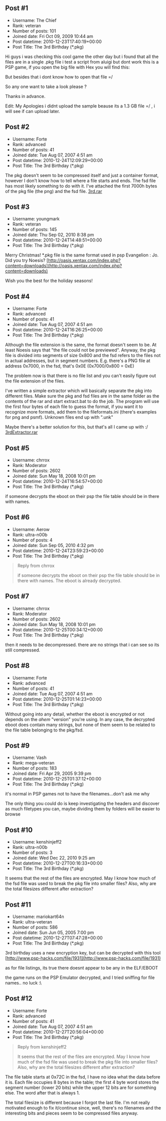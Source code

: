 ## Post #1
- Username: The Chief
- Rank: veteran
- Number of posts: 101
- Joined date: Fri Oct 09, 2009 10:44 am
- Post datetime: 2010-12-23T17:40:19+00:00
- Post Title: The 3rd Birthday (*.pkg)

Hi guys i was checking this cool game the other day but i found that all
the files are in a single .pkg file i test a script from aluigi but dont work
this is a PSP game, if you open the big file with Hex you will find this:

[](http://img220.imageshack.us/i/pkgthe3dr.png/)

But besides that i dont know how to open that file =/

So any one want to take a look please ?

Thanks in advance. 

Edit: My Apologies i didnt upload the sample beause its a 1.3 GB file =/ , i will see 
if can upload later.
## Post #2
- Username: Forte
- Rank: advanced
- Number of posts: 41
- Joined date: Tue Aug 07, 2007 4:51 am
- Post datetime: 2010-12-24T12:09:29+00:00
- Post Title: The 3rd Birthday (*.pkg)

The pkg doesn't seem to be compressed itself and just a container format, however I don't know how to tell where a file starts and ends. The fsd file has most likely something to do with it.
I've attached the first 7000h bytes of the pkg file (the png) and the fsd file.
[3rd.rar](https://xentaxbackup.github.io/file/3712_3rd.rar)
## Post #3
- Username: youngmark
- Rank: veteran
- Number of posts: 145
- Joined date: Thu Sep 02, 2010 8:38 pm
- Post datetime: 2010-12-24T14:48:51+00:00
- Post Title: The 3rd Birthday (*.pkg)

Merry Christmas!
*.pkg file is the same format used in psp Evangelion : Jo.
Did you try Noesis?
[http://oasis.xentax.com/index.php?content=downloads](http://oasis.xentax.com/index.php?content=downloads)

 Wish you the best for the holiday seasons!
## Post #4
- Username: Forte
- Rank: advanced
- Number of posts: 41
- Joined date: Tue Aug 07, 2007 4:51 am
- Post datetime: 2010-12-24T16:26:25+00:00
- Post Title: The 3rd Birthday (*.pkg)

Although the file extension is the same, the format doesn't seem to be. At least Noesis says that "the file could not be previewed".
Anyway, the pkg file is divided into segments of size 0x800 and the fsd refers to the files not in actual addresses, but in segment numbers.
E.g. there's a PNG file at address 0x7000, in the fsd, that's 0x0E (0x7000/0x800 = 0xE)

The problem now is that there is no file list and you can't easily figure out the file extension of the files. 

I've written a simple extractor which will basically separate the pkg into different files. Make sure the pkg and fsd files are in the same folder as the contents of the rar and start extract.bat to do the job.
The program will use the first four bytes of each file to guess the format, if you want it to recognize more formats, add them to the fileformats.ini (there's examples for png and psmf). Unknown files end up with ".unk"

Maybe there's a better solution for this, but that's all I came up with :/
[3rdExtractor.rar](https://xentaxbackup.github.io/file/3715_3rdExtractor.rar)
## Post #5
- Username: chrrox
- Rank: Moderator
- Number of posts: 2602
- Joined date: Sun May 18, 2008 10:01 pm
- Post datetime: 2010-12-24T16:54:57+00:00
- Post Title: The 3rd Birthday (*.pkg)

if someone decrypts the eboot on their psp the file table should be in there with names.
## Post #6
- Username: Aerow
- Rank: ultra-n00b
- Number of posts: 4
- Joined date: Sun Sep 05, 2010 4:32 pm
- Post datetime: 2010-12-24T23:59:23+00:00
- Post Title: The 3rd Birthday (*.pkg)

> Reply from chrrox
>
> if someone decrypts the eboot on their psp the file table should be in there with names.
The eboot is already decrypted.
## Post #7
- Username: chrrox
- Rank: Moderator
- Number of posts: 2602
- Joined date: Sun May 18, 2008 10:01 pm
- Post datetime: 2010-12-25T00:34:12+00:00
- Post Title: The 3rd Birthday (*.pkg)

then it needs to be decompressed. there are no strings that i can see so its still compressed.
## Post #8
- Username: Forte
- Rank: advanced
- Number of posts: 41
- Joined date: Tue Aug 07, 2007 4:51 am
- Post datetime: 2010-12-25T01:14:23+00:00
- Post Title: The 3rd Birthday (*.pkg)

Without going into any detail, whether the eboot is encrypted or not depends on the *ahem* "version" you're using.
In any case, the decrypted eboot does contain many strings, but none of them seem to be related to the file table belonging to the pkg/fsd.
## Post #9
- Username: Vash
- Rank: mega-veteran
- Number of posts: 183
- Joined date: Fri Apr 29, 2005 9:39 pm
- Post datetime: 2010-12-25T01:37:12+00:00
- Post Title: The 3rd Birthday (*.pkg)

it's normal in PSP games not to have the filenames...don't ask me why   

The only thing you could do is keep investigating the headers and discover as much filetypes you can, maybe dividing them by folders will be easier to browse
## Post #10
- Username: kenshinjeff2
- Rank: ultra-n00b
- Number of posts: 3
- Joined date: Wed Dec 22, 2010 9:25 am
- Post datetime: 2010-12-27T00:16:33+00:00
- Post Title: The 3rd Birthday (*.pkg)

It seems that the rest of the files are encrypted. May I know how much of the fsd file was used to break the pkg file into smaller files? Also, why are the total filesizes different after extraction?
## Post #11
- Username: mariokart64n
- Rank: ultra-veteran
- Number of posts: 586
- Joined date: Sun Jun 05, 2005 7:00 pm
- Post datetime: 2010-12-27T07:47:28+00:00
- Post Title: The 3rd Birthday (*.pkg)

3rd birthday uses a new encryption key, but can be decrypted with this tool
[http://www.psp-hacks.com/file/1931](http://www.psp-hacks.com/file/1931)

as for file listings, its true there doesnt appear to be any in the ELF/EBOOT

the game runs on the PSP Emulator decrypted, and I tried sniffing for file names.. no luck :\
## Post #12
- Username: Forte
- Rank: advanced
- Number of posts: 41
- Joined date: Tue Aug 07, 2007 4:51 am
- Post datetime: 2010-12-27T20:56:04+00:00
- Post Title: The 3rd Birthday (*.pkg)

> Reply from kenshinjeff2
>
> It seems that the rest of the files are encrypted. May I know how much of the fsd file was used to break the pkg file into smaller files? Also, why are the total filesizes different after extraction?

The file table starts at 0x72C in the fsd, I have no idea what the data before it is.
Each file occupies 8 bytes in the table; the first 4 byte word stores the segment number (lower 20 bits) while the upper 12 bits are for something else. The word after that is always 1.

The total filesize is different because I forgot the last file. I'm not really motivated enough to fix it/continue since, well, there's no filenames and the interesting bits and pieces seem to be compressed files anyway.
